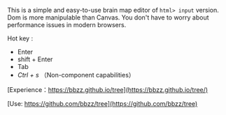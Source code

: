 This is a simple and easy-to-use brain map editor of `html> input` version. Dom is more manipulable than Canvas. You don't have to worry about performance issues in modern browsers.

Hot key :

- Enter
- shift + Enter
- Tab
- _Ctrl + s_ （Non-component capabilities）

[Experience：https://bbzz.github.io/tree](https://bbzz.github.io/tree/)

[Use: https://github.com/bbzz/tree](https://github.com/bbzz/tree)
